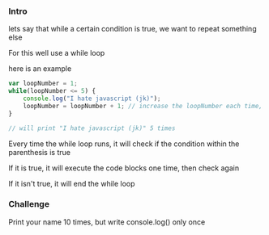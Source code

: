 ### Intro

lets say that while a certain condition is true, we want to repeat something else

For this well use a while loop

here is an example

```Javascript
var loopNumber = 1;
while(loopNumber <= 5) {
    console.log("I hate javascript (jk)");
    loopNumber = loopNumber + 1; // increase the loopNumber each time, otherwise loopNumber will always be      less than 5, which will make the program run forever
}

// will print "I hate javascript (jk)" 5 times
```

Every time the while loop runs, it will check if the condition within the parenthesis is true

If it is true, it will execute the code blocks one time, then check again

If it isn't true, it will end the while loop

### Challenge

Print your name 10 times, but write console.log() only once
